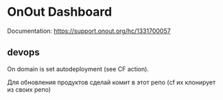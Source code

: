 # OnOut Dashboard

Documentation: https://support.onout.org/hc/1331700057

## devops
 
On domain is set autodeployment (see CF action). 

Для обновления продуктов сделай комит в этот репо (cf их клонирует из своих репо)

